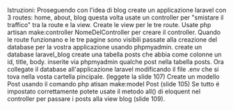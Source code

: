 Istruzioni:
Proseguendo con l'idea di blog create un applicazione laravel con 3 routes: home, about, blog
questa volta usate un controller per "smistare il traffico" tra la route e la view.
Create le view per le tre route.
Usate php artisan make:controller NomeDelController per creare il controller.
Quando le route funzionano e le tre pagine sono visibili passate alla creazione del database per la vostra applicazione usando phpmyadmin.
create un database laravel_blog
create una tabella posts che abbia come colonne un id, title, body.
inserite via phpmyadmin qualche post nella tabella posts.
Ora collegate il database all'applicazione laravel modificando il file .env che si tova nella vosta cartella pincipale. (leggete la slide 107)
Create un modello Post usando il comando php atisan make:model Post (slide 105)
Se tutto é impostato correttamente potete usate il metodo all() di eloquent nel controller per passare i posts alla view blog (slide 109).
